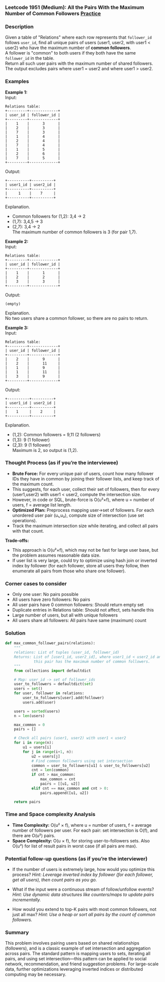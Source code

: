 ### Leetcode 1951 (Medium): All the Pairs With the Maximum Number of Common Followers [Practice](https://leetcode.com/problems/all-the-pairs-with-the-maximum-number-of-common-followers)

### Description  
Given a table of "Relations" where each row represents that `follower_id` follows `user_id`, find all unique pairs of users (user1, user2, with user1 < user2) who have the maximum number of **common followers**.  
A follower is "common" to both users if they both have the same `follower_id` in the table.  
Return all such user pairs with the maximum number of shared followers. The output excludes pairs where user1 = user2 and where user1 > user2.

### Examples  

**Example 1:**  
Input:  
```
Relations table:
+---------+-------------+
| user_id | follower_id |
+---------+-------------+
|    1    |      3      |
|    2    |      3      |
|    7    |      3      |
|    1    |      4      |
|    2    |      4      |
|    7    |      4      |
|    1    |      5      |
|    2    |      6      |
|    7    |      5      |
+---------+-------------+
```
Output:  
```
+----------+----------+
| user1_id | user2_id |
+----------+----------+
|     1    |    7     |
+----------+----------+
```
Explanation.  
- Common followers for (1,2): 3,4 → 2  
- (1,7): 3,4,5 → 3  
- (2,7): 3,4 → 2  
The maximum number of common followers is 3 (for pair 1,7).

**Example 2:**  
Input:  
```
Relations table:
+---------+-------------+
| user_id | follower_id |
+---------+-------------+
|    1    |      1      |
|    2    |      2      |
|    3    |      3      |
+---------+-------------+
```
Output:  
```
(empty)
```
Explanation.  
No two users share a common follower, so there are no pairs to return.

**Example 3:**  
Input:  
```
Relations table:
+---------+-------------+
| user_id | follower_id |
+---------+-------------+
|    2    |      9      |
|    2    |      11     |
|    1    |      9      |
|    1    |      11     |
|    3    |      9      |
+---------+-------------+
```
Output:  
```
+----------+----------+
| user1_id | user2_id |
+----------+----------+
|    1     |    2     |
+----------+----------+
```
Explanation.  
- (1,2): Common followers = 9,11 (2 followers)  
- (1,3): 9 (1 follower)  
- (2,3): 9 (1 follower)  
Maximum is 2, so output is (1,2).


### Thought Process (as if you’re the interviewee)  
- **Brute Force:** For every unique pair of users, count how many follower IDs they have in common by joining their follower lists, and keep track of the maximum count.
- This suggests, for each user, collect their set of followers, then for every (user1,user2) with user1 < user2, compute the intersection size.
- However, in code or SQL, brute-force is O(u²×f), where u = number of users, f = average list length.
- **Optimized Plan:** Preprocess mapping user→set of followers. For each unordered user pair (u₁,u₂), compute size of intersection (use set operations).  
- Track the maximum intersection size while iterating, and collect all pairs with that count.

**Trade-offs:**  
- This approach is O(u²×f), which may not be fast for large user base, but the problem assumes reasonable data size.
- If user list is very large, could try to optimize using hash join or inverted index by follower (for each follower, store all users they follow, then enumerate all pairs from those who share one follower).

### Corner cases to consider  
- Only one user: No pairs possible
- All users have zero followers: No pairs
- All user pairs have 0 common followers: Should return empty set
- Duplicate entries in Relations table: Should not affect, sets handle this
- Large number of users, but all with unique followers
- All users share all followers: All pairs have same (maximum) count

### Solution

```python
def max_common_follower_pairs(relations):
    """
    relations: List of tuples (user_id, follower_id)
    Returns: List of [user1_id, user2_id], where user1_id < user2_id and
             this pair has the maximum number of common followers.
    """
    from collections import defaultdict

    # Map: user_id -> set of follower_ids
    user_to_followers = defaultdict(set)
    users = set()
    for user, follower in relations:
        user_to_followers[user].add(follower)
        users.add(user)

    users = sorted(users)
    n = len(users)

    max_common = 0
    pairs = []

    # Check all pairs (user1, user2) with user1 < user2
    for i in range(n):
        u1 = users[i]
        for j in range(i+1, n):
            u2 = users[j]
            # Find common followers using set intersection
            common = user_to_followers[u1] & user_to_followers[u2]
            cnt = len(common)
            if cnt > max_common:
                max_common = cnt
                pairs = [[u1, u2]]
            elif cnt == max_common and cnt > 0:
                pairs.append([u1, u2])

    return pairs
```

### Time and Space complexity Analysis  

- **Time Complexity:** O(u² × f), where u = number of users, f = average number of followers per user. For each pair: set intersection is O(f), and there are O(u²) pairs.
- **Space Complexity:** O(u × f), for storing user-to-followers sets. Also O(u²) for list of result pairs in worst case (if all pairs are max).

### Potential follow-up questions (as if you’re the interviewer)  

- If the number of users is extremely large, how would you optimize this process?
  *Hint: Leverage inverted index by follower (for each follower, get all users), then count pairs as you go.*

- What if the input were a continuous stream of follow/unfollow events?
  *Hint: Use dynamic data structures like counters/maps to update pairs incrementally.*

- How would you extend to top-K pairs with most common followers, not just all max?
  *Hint: Use a heap or sort all pairs by the count of common followers.*

### Summary
This problem involves pairing users based on shared relationships (followers), and is a classic example of set intersection and aggregation across pairs. The standard pattern is mapping users to sets, iterating all pairs, and using set intersection—this pattern can be applied to social network, recommendation, and friend suggestion problems. For large-scale data, further optimizations leveraging inverted indices or distributed computing may be necessary.